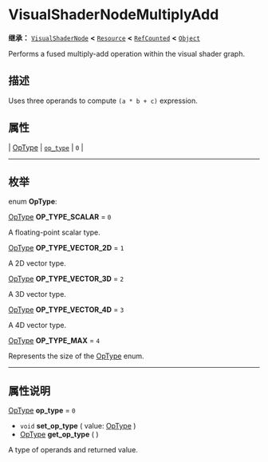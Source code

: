 <!-- ⚠ 请勿编辑本文件 ⚠ -->
<!-- 本文档使用脚本从 WeDot 引擎源码仓库生成。 -->
<!-- 生成脚本：https://github.com/WeDot-Engine/WeDot/tree/4.3/doc/tools/make_md.py； -->
<!-- 原文件：https://github.com/WeDot-Engine/WeDot/tree/4.3/doc/classes/VisualShaderNodeMultiplyAdd.xml。 -->

<div id="_class_visualshadernodemultiplyadd"></div>

# VisualShaderNodeMultiplyAdd

**继承：** [`VisualShaderNode`](class_visualshadernode.md) **<** [`Resource`](class_resource.md) **<** [`RefCounted`](class_refcounted.md) **<** [`Object`](class_object.md)

Performs a fused multiply-add operation within the visual shader graph.

## 描述

Uses three operands to compute `(a * b + c)` expression.

## 属性

| [OpType](#enum_visualshadernodemultiplyadd_optype) | [`op_type`](#class_visualshadernodemultiplyadd_property_op_type) | ``0`` |

<!-- rst-class:: classref-section-separator -->

---

## 枚举

<div id="_class_enum_visualshadernodemultiplyadd_optype"></div>

enum **OpType**: <div id="enum_visualshadernodemultiplyadd_optype"></div>

<div id="_class_visualshadernodemultiplyadd_constant_op_type_scalar"></div>

[OpType](#enum_visualshadernodemultiplyadd_optype) **OP_TYPE_SCALAR** = ``0``

A floating-point scalar type.

<div id="_class_visualshadernodemultiplyadd_constant_op_type_vector_2d"></div>

[OpType](#enum_visualshadernodemultiplyadd_optype) **OP_TYPE_VECTOR_2D** = ``1``

A 2D vector type.

<div id="_class_visualshadernodemultiplyadd_constant_op_type_vector_3d"></div>

[OpType](#enum_visualshadernodemultiplyadd_optype) **OP_TYPE_VECTOR_3D** = ``2``

A 3D vector type.

<div id="_class_visualshadernodemultiplyadd_constant_op_type_vector_4d"></div>

[OpType](#enum_visualshadernodemultiplyadd_optype) **OP_TYPE_VECTOR_4D** = ``3``

A 4D vector type.

<div id="_class_visualshadernodemultiplyadd_constant_op_type_max"></div>

[OpType](#enum_visualshadernodemultiplyadd_optype) **OP_TYPE_MAX** = ``4``

Represents the size of the [OpType](#enum_visualshadernodemultiplyadd_optype) enum.

<!-- rst-class:: classref-section-separator -->

---

## 属性说明

<div id="_class_visualshadernodemultiplyadd_property_op_type"></div>

[OpType](#enum_visualshadernodemultiplyadd_optype) **op_type** = ``0`` <div id="class_visualshadernodemultiplyadd_property_op_type"></div>

- `void` **set_op_type** ( value: [OpType](#enum_visualshadernodemultiplyadd_optype) )
- [OpType](#enum_visualshadernodemultiplyadd_optype) **get_op_type** ( )

A type of operands and returned value.

[^virtual]: 本方法通常需要用户覆盖才能生效。
[^const]: 本方法无副作用，不会修改该实例的任何成员变量。
[^vararg]: 本方法除了能接受在此处描述的参数外，还能够继续接受任意数量的参数。
[^constructor]: 本方法用于构造某个类型。
[^static]: 调用本方法无需实例，可直接使用类名进行调用。
[^operator]: 本方法描述的是使用本类型作为左操作数的有效运算符。
[^bitfield]: 这个值是由下列位标志构成位掩码的整数。
[^void]: 无返回值。
